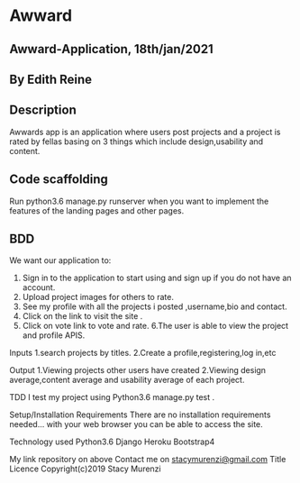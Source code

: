 # Awward

## Awward-Application, 18th/jan/2021

## By Edith Reine

## Description

Awwards app is an application where users post projects and a project is rated by fellas basing on 3 things which include design,usability and content.

## Code scaffolding

Run python3.6 manage.py runserver when you want to implement the features of the landing pages and other pages.

## BDD

We want our application to:
 1. Sign in to the application to start using and sign up if you do not have an account. 
 2. Upload project images for others to rate. 
 3. See my profile with all the projects i posted ,username,bio and contact. 
 4. Click on the link to visit the site . 
 5. Click on vote link to vote and rate. 6.The user is able to view the project and profile APIS.

Inputs
1.search projects by titles. 2.Create a profile,registering,log in,etc

Output
1.Viewing projects other users have created 2.Viewing design average,content average and usability average of each project.

TDD
I test my project using Python3.6 manage.py test .

Setup/Installation Requirements
There are no installation requirements needed... with your web browser you can be able to access the site.

Technology used
Python3.6 Django Heroku Bootstrap4

My link repository on above
Contact me on stacymurenzi@gmail.com
Title Licence
Copyright(c)2019 Stacy Murenzi